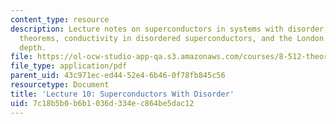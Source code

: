 ```yaml
---
content_type: resource
description: Lecture notes on superconductors in systems with disorder, the Anderson
  theorems, conductivity in disordered superconductors, and the London penetration
  depth.
file: https://ol-ocw-studio-app-qa.s3.amazonaws.com/courses/8-512-theory-of-solids-ii-spring-2009/7c18b5b0b6b1036d334ec864be5dac12_MIT8_512s09_lec10_rev.pdf
file_type: application/pdf
parent_uid: 43c971ec-ed44-52e4-6b46-0f78fb845c56
resourcetype: Document
title: 'Lecture 10: Superconductors With Disorder'
uid: 7c18b5b0-b6b1-036d-334e-c864be5dac12
---
```

